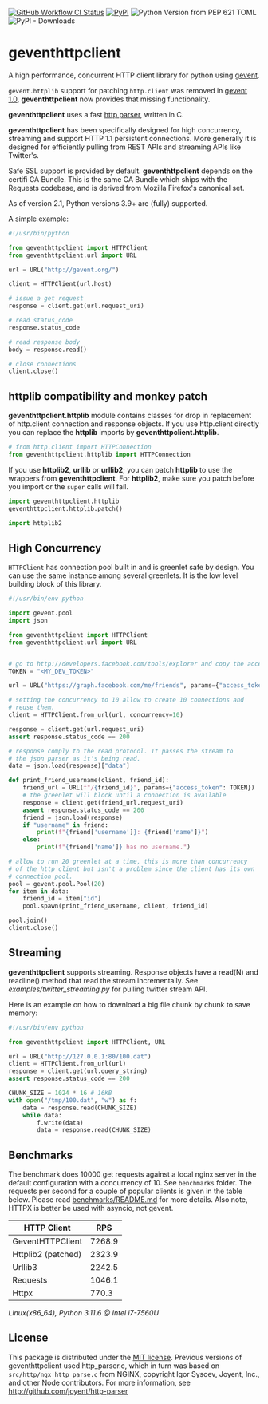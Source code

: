 [![GitHub Workflow CI Status](https://img.shields.io/github/actions/workflow/status/geventhttpclient/geventhttpclient/test.yml?branch=master&logo=github&style=flat)](https://github.com/geventhttpclient/geventhttpclient/actions)
[![PyPI](https://img.shields.io/pypi/v/geventhttpclient.svg?style=flat)](https://pypi.org/project/geventhttpclient/)
![Python Version from PEP 621 TOML](https://img.shields.io/python/required-version-toml?tomlFilePath=https%3A%2F%2Fraw.githubusercontent.com%2Fgeventhttpclient%2Fgeventhttpclient%2Fmaster%2Fpyproject.toml)
![PyPI - Downloads](https://img.shields.io/pypi/dm/geventhttpclient)

# geventhttpclient

A high performance, concurrent HTTP client library for python using
[gevent](http://gevent.org).

`gevent.httplib` support for patching `http.client` was removed in
[gevent 1.0](https://github.com/surfly/gevent/commit/b45b83b1bc4de14e3c4859362825044b8e3df7d6),
**geventhttpclient** now provides that missing functionality.

**geventhttpclient** uses a fast [http parser](https://github.com/nodejs/llhttp),
written in C.

**geventhttpclient** has been specifically designed for high concurrency,
streaming and support HTTP 1.1 persistent connections. More generally it is
designed for efficiently pulling from REST APIs and streaming APIs
like Twitter's.

Safe SSL support is provided by default. **geventhttpclient** depends on
the certifi CA Bundle. This is the same CA Bundle which ships with the
Requests codebase, and is derived from Mozilla Firefox's canonical set.

As of version 2.1, Python versions 3.9+ are (fully) supported.

A simple example:

```python
#!/usr/bin/python

from geventhttpclient import HTTPClient
from geventhttpclient.url import URL

url = URL("http://gevent.org/")

client = HTTPClient(url.host)

# issue a get request
response = client.get(url.request_uri)

# read status_code
response.status_code

# read response body
body = response.read()

# close connections
client.close()
```

## httplib compatibility and monkey patch

**geventhttpclient.httplib** module contains classes for drop in
replacement of http.client connection and response objects.
If you use http.client directly you can replace the **httplib** imports
by **geventhttpclient.httplib**.

```python
# from http.client import HTTPConnection
from geventhttpclient.httplib import HTTPConnection
```

If you use **httplib2**, **urllib** or **urllib2**; you can patch **httplib** to
use the wrappers from **geventhttpclient**.
For **httplib2**, make sure you patch before you import or the `super`
calls will fail.

```python
import geventhttpclient.httplib
geventhttpclient.httplib.patch()

import httplib2
```

## High Concurrency

`HTTPClient` has connection pool built in and is greenlet safe by design.
You can use the same instance among several greenlets. It is the low
level building block of this library.

```python
#!/usr/bin/env python

import gevent.pool
import json

from geventhttpclient import HTTPClient
from geventhttpclient.url import URL


# go to http://developers.facebook.com/tools/explorer and copy the access token
TOKEN = "<MY_DEV_TOKEN>"

url = URL("https://graph.facebook.com/me/friends", params={"access_token": TOKEN})

# setting the concurrency to 10 allow to create 10 connections and
# reuse them.
client = HTTPClient.from_url(url, concurrency=10)

response = client.get(url.request_uri)
assert response.status_code == 200

# response comply to the read protocol. It passes the stream to
# the json parser as it's being read.
data = json.load(response)["data"]

def print_friend_username(client, friend_id):
    friend_url = URL(f"/{friend_id}", params={"access_token": TOKEN})
    # the greenlet will block until a connection is available
    response = client.get(friend_url.request_uri)
    assert response.status_code == 200
    friend = json.load(response)
    if "username" in friend:
        print(f"{friend['username']}: {friend['name']}")
    else:
        print(f"{friend['name']} has no username.")

# allow to run 20 greenlet at a time, this is more than concurrency
# of the http client but isn't a problem since the client has its own
# connection pool.
pool = gevent.pool.Pool(20)
for item in data:
    friend_id = item["id"]
    pool.spawn(print_friend_username, client, friend_id)

pool.join()
client.close()
```

## Streaming

**geventhttpclient** supports streaming.
Response objects have a read(N) and readline() method that read the stream
incrementally.
See *examples/twitter_streaming.py* for pulling twitter stream API.

Here is an example on how to download a big file chunk by chunk to save memory:

```python
#!/usr/bin/env python

from geventhttpclient import HTTPClient, URL

url = URL("http://127.0.0.1:80/100.dat")
client = HTTPClient.from_url(url)
response = client.get(url.query_string)
assert response.status_code == 200

CHUNK_SIZE = 1024 * 16 # 16KB
with open("/tmp/100.dat", "w") as f:
    data = response.read(CHUNK_SIZE)
    while data:
        f.write(data)
        data = response.read(CHUNK_SIZE)
```

## Benchmarks

The benchmark does 10000 get requests against a local nginx server in the default
configuration with a concurrency of 10. See `benchmarks` folder. The requests per
second for a couple of popular clients is given in the table below. Please read
[benchmarks/README.md](https://github.com/geventhttpclient/geventhttpclient/blob/master/benchmarks/README.md)
for more details. Also note, HTTPX is better be used with asyncio, not gevent.

| HTTP Client        | RPS    |
|--------------------|--------|
| GeventHTTPClient   | 7268.9 |
| Httplib2 (patched) | 2323.9 |
| Urllib3            | 2242.5 |
| Requests           | 1046.1 |
| Httpx              | 770.3  |

*Linux(x86_64), Python 3.11.6 @ Intel i7-7560U*

## License

This package is distributed under the [MIT license](https://github.com/geventhttpclient/geventhttpclient/blob/master/LICENSE-MIT).
Previous versions of geventhttpclient used http_parser.c, which in turn
was based on `src/http/ngx_http_parse.c` from NGINX, copyright Igor Sysoev,
Joyent, Inc., and other Node contributors. For more information, see
http://github.com/joyent/http-parser
